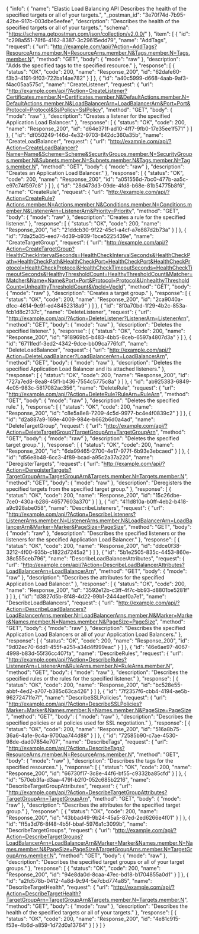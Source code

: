 {
  "info": {
    "name": "Elastic Load Balancing API Describes the health of the specified targets or all of your targets.",
    "_postman_id": "3e70f74d-7b95-42be-917c-003dbe5eefee",
    "description": "Describes the health of the specified targets or all of your targets.",
    "schema": "https://schema.getpostman.com/json/collection/v2.0.0/"
  },
  "item": [
    {
      "id": "c298a551-78f6-4162-8387-3c29615edd79",
      "name": "AddTags",
      "request": {
        "url": "http://example.com/api/?Action=AddTags?ResourceArns.member.N=ResourceArns.member.N&Tags.member.N=Tags.member.N",
        "method": "GET",
        "body": {
          "mode": "raw"
        },
        "description": "Adds the specified tags to the specified resource."
      },
      "response": [
        {
          "status": "OK",
          "code": 200,
          "name": "Response_200",
          "id": "62dafe60-f3b3-4191-9f03-722ba14ae782"
        }
      ]
    },
    {
      "id": "a40c5999-d668-4aab-9af3-f4ac05aa575c",
      "name": "CreateListener",
      "request": {
        "url": "http://example.com/api/?Action=CreateListener?Certificates.member.N=Certificates.member.N&DefaultActions.member.N=DefaultActions.member.N&LoadBalancerArn=LoadBalancerArn&Port=Port&Protocol=Protocol&SslPolicy=SslPolicy",
        "method": "GET",
        "body": {
          "mode": "raw"
        },
        "description": "Creates a listener for the specified Application Load Balancer."
      },
      "response": [
        {
          "status": "OK",
          "code": 200,
          "name": "Response_200",
          "id": "d64e371f-ad10-4ff7-9fb0-17e35ee1f571"
        }
      ]
    },
    {
      "id": "df050249-146d-4e32-9703-842dc360a35b",
      "name": "CreateLoadBalancer",
      "request": {
        "url": "http://example.com/api/?Action=CreateLoadBalancer?Name=Name&Scheme=Scheme&SecurityGroups.member.N=SecurityGroups.member.N&Subnets.member.N=Subnets.member.N&Tags.member.N=Tags.member.N",
        "method": "GET",
        "body": {
          "mode": "raw"
        },
        "description": "Creates an Application Load Balancer."
      },
      "response": [
        {
          "status": "OK",
          "code": 200,
          "name": "Response_200",
          "id": "a051556d-7bc0-477b-aa5c-e97c74f597c8"
        }
      ]
    },
    {
      "id": "28d473d3-09de-4fd8-b68e-81b54775b8f6",
      "name": "CreateRule",
      "request": {
        "url": "http://example.com/api/?Action=CreateRule?Actions.member.N=Actions.member.N&Conditions.member.N=Conditions.member.N&ListenerArn=ListenerArn&Priority=Priority",
        "method": "GET",
        "body": {
          "mode": "raw"
        },
        "description": "Creates a rule for the specified listener."
      },
      "response": [
        {
          "status": "OK",
          "code": 200,
          "name": "Response_200",
          "id": "21ddcb30-9f22-45c1-a4cf-a7e887d2b73a"
        }
      ]
    },
    {
      "id": "7da25a35-eed7-4d39-b939-1bce5225439e",
      "name": "CreateTargetGroup",
      "request": {
        "url": "http://example.com/api/?Action=CreateTargetGroup?HealthCheckIntervalSeconds=HealthCheckIntervalSeconds&HealthCheckPath=HealthCheckPath&HealthCheckPort=HealthCheckPort&HealthCheckProtocol=HealthCheckProtocol&HealthCheckTimeoutSeconds=HealthCheckTimeoutSeconds&HealthyThresholdCount=HealthyThresholdCount&Matcher=Matcher&Name=Name&Port=Port&Protocol=Protocol&UnhealthyThresholdCount=UnhealthyThresholdCount&VpcId=VpcId",
        "method": "GET",
        "body": {
          "mode": "raw"
        },
        "description": "Creates a target group."
      },
      "response": [
        {
          "status": "OK",
          "code": 200,
          "name": "Response_200",
          "id": "2ca9040a-dfcc-4614-9c9f-ed48452318a9"
        }
      ]
    },
    {
      "id": "8f0a70bd-1f29-4b2c-853a-fcb1d8c2137c",
      "name": "DeleteListener",
      "request": {
        "url": "http://example.com/api/?Action=DeleteListener?ListenerArn=ListenerArn",
        "method": "GET",
        "body": {
          "mode": "raw"
        },
        "description": "Deletes the specified listener."
      },
      "response": [
        {
          "status": "OK",
          "code": 200,
          "name": "Response_200",
          "id": "918969b5-b483-4bb5-8ceb-6597a4807d3a"
        }
      ]
    },
    {
      "id": "6711fedf-3ed2-4342-9dce-bb09ca776fcf",
      "name": "DeleteLoadBalancer",
      "request": {
        "url": "http://example.com/api/?Action=DeleteLoadBalancer?LoadBalancerArn=LoadBalancerArn",
        "method": "GET",
        "body": {
          "mode": "raw"
        },
        "description": "Deletes the specified Application Load Balancer and its attached listeners."
      },
      "response": [
        {
          "status": "OK",
          "code": 200,
          "name": "Response_200",
          "id": "727a7ed8-8ea8-45f1-b436-7554c5775c8a"
        }
      ]
    },
    {
      "id": "ab925383-6849-4c05-983c-5817082ac356",
      "name": "DeleteRule",
      "request": {
        "url": "http://example.com/api/?Action=DeleteRule?RuleArn=RuleArn",
        "method": "GET",
        "body": {
          "mode": "raw"
        },
        "description": "Deletes the specified rule."
      },
      "response": [
        {
          "status": "OK",
          "code": 200,
          "name": "Response_200",
          "id": "c8e5a8e8-7209-4c5d-9977-bc4e4f0839c2"
        }
      ]
    },
    {
      "id": "d2a887a9-169e-4009-984e-b662b6d0a4ad",
      "name": "DeleteTargetGroup",
      "request": {
        "url": "http://example.com/api/?Action=DeleteTargetGroup?TargetGroupArn=TargetGroupArn",
        "method": "GET",
        "body": {
          "mode": "raw"
        },
        "description": "Deletes the specified target group."
      },
      "response": [
        {
          "status": "OK",
          "code": 200,
          "name": "Response_200",
          "id": "6da99465-2700-4e17-977f-6b93e3ebcaed"
        }
      ]
    },
    {
      "id": "d56e8b48-6cc3-4f89-bcad-a95c2a37a220",
      "name": "DeregisterTargets",
      "request": {
        "url": "http://example.com/api/?Action=DeregisterTargets?TargetGroupArn=TargetGroupArn&Targets.member.N=Targets.member.N",
        "method": "GET",
        "body": {
          "mode": "raw"
        },
        "description": "Deregisters the specified targets from the specified target group."
      },
      "response": [
        {
          "status": "OK",
          "code": 200,
          "name": "Response_200",
          "id": "15c26dbe-7ce0-430a-b286-46577603a370"
        }
      ]
    },
    {
      "id": "411d810a-b0ff-4eb2-b418-a9c928abe058",
      "name": "DescribeListeners",
      "request": {
        "url": "http://example.com/api/?Action=DescribeListeners?ListenerArns.member.N=ListenerArns.member.N&LoadBalancerArn=LoadBalancerArn&Marker=Marker&PageSize=PageSize",
        "method": "GET",
        "body": {
          "mode": "raw"
        },
        "description": "Describes the specified listeners or the listeners for the specified Application Load Balancer."
      },
      "response": [
        {
          "status": "OK",
          "code": 200,
          "name": "Response_200",
          "id": "ddce0f38-3212-4f00-935b-c1822d7245a2"
        }
      ]
    },
    {
      "id": "5b1e2505-835c-4453-860e-38c555ceb796",
      "name": "DescribeLoadBalancerAttributes",
      "request": {
        "url": "http://example.com/api/?Action=DescribeLoadBalancerAttributes?LoadBalancerArn=LoadBalancerArn",
        "method": "GET",
        "body": {
          "mode": "raw"
        },
        "description": "Describes the attributes for the specified Application Load Balancer."
      },
      "response": [
        {
          "status": "OK",
          "code": 200,
          "name": "Response_200",
          "id": "3592e12b-c3ff-4f7c-bb93-d8801be5281f"
        }
      ]
    },
    {
      "id": "d3827d5b-8f48-4d22-99b1-2444aef0a7e1",
      "name": "DescribeLoadBalancers",
      "request": {
        "url": "http://example.com/api/?Action=DescribeLoadBalancers?LoadBalancerArns.member.N=LoadBalancerArns.member.N&Marker=Marker&Names.member.N=Names.member.N&PageSize=PageSize",
        "method": "GET",
        "body": {
          "mode": "raw"
        },
        "description": "Describes the specified Application Load Balancers or all of your Application Load Balancers."
      },
      "response": [
        {
          "status": "OK",
          "code": 200,
          "name": "Response_200",
          "id": "9d02ec70-6dd1-455f-a251-a34d4f999eac"
        }
      ]
    },
    {
      "id": "46e6ae97-4067-4998-b83d-55f36cc407fa",
      "name": "DescribeRules",
      "request": {
        "url": "http://example.com/api/?Action=DescribeRules?ListenerArn=ListenerArn&RuleArns.member.N=RuleArns.member.N",
        "method": "GET",
        "body": {
          "mode": "raw"
        },
        "description": "Describes the specified rules or the rules for the specified listener."
      },
      "response": [
        {
          "status": "OK",
          "code": 200,
          "name": "Response_200",
          "id": "bc528e55-abbf-4ed2-a707-b385c63ca426"
        }
      ]
    },
    {
      "id": "7f2357f6-cbb4-4194-ae5b-96272471fe7f",
      "name": "DescribeSSLPolicies",
      "request": {
        "url": "http://example.com/api/?Action=DescribeSSLPolicies?Marker=Marker&Names.member.N=Names.member.N&PageSize=PageSize",
        "method": "GET",
        "body": {
          "mode": "raw"
        },
        "description": "Describes the specified policies or all policies used for SSL negotiation."
      },
      "response": [
        {
          "status": "OK",
          "code": 200,
          "name": "Response_200",
          "id": "516a8b75-36a6-4a1e-9c4a-9700aa744d88"
        }
      ]
    },
    {
      "id": "72585b90-c7ae-4530-98de-dad07854e707",
      "name": "DescribeTags",
      "request": {
        "url": "http://example.com/api/?Action=DescribeTags?ResourceArns.member.N=ResourceArns.member.N",
        "method": "GET",
        "body": {
          "mode": "raw"
        },
        "description": "Describes the tags for the specified resources."
      },
      "response": [
        {
          "status": "OK",
          "code": 200,
          "name": "Response_200",
          "id": "66730f17-3c8e-44f6-bf55-c9332ba85cfd"
        }
      ]
    },
    {
      "id": "570eb3fa-d3aa-479f-b2f0-052c685b2216",
      "name": "DescribeTargetGroupAttributes",
      "request": {
        "url": "http://example.com/api/?Action=DescribeTargetGroupAttributes?TargetGroupArn=TargetGroupArn",
        "method": "GET",
        "body": {
          "mode": "raw"
        },
        "description": "Describes the attributes for the specified target group."
      },
      "response": [
        {
          "status": "OK",
          "code": 200,
          "name": "Response_200",
          "id": "43bbad49-9b24-45a5-87ed-2ed6266e4f01"
        }
      ]
    },
    {
      "id": "ff5a3d76-8f48-4b5f-bbaf-5976a1c3099b",
      "name": "DescribeTargetGroups",
      "request": {
        "url": "http://example.com/api/?Action=DescribeTargetGroups?LoadBalancerArn=LoadBalancerArn&Marker=Marker&Names.member.N=Names.member.N&PageSize=PageSize&TargetGroupArns.member.N=TargetGroupArns.member.N",
        "method": "GET",
        "body": {
          "mode": "raw"
        },
        "description": "Describes the specified target groups or all of your target groups."
      },
      "response": [
        {
          "status": "OK",
          "code": 200,
          "name": "Response_200",
          "id": "94e8da0d-8caa-47ec-bd18-b1704855a0d1"
        }
      ]
    },
    {
      "id": "a2fd578b-0412-4a8d-9c94-5e7cbd774a85",
      "name": "DescribeTargetHealth",
      "request": {
        "url": "http://example.com/api/?Action=DescribeTargetHealth?TargetGroupArn=TargetGroupArn&Targets.member.N=Targets.member.N",
        "method": "GET",
        "body": {
          "mode": "raw"
        },
        "description": "Describes the health of the specified targets or all of your targets."
      },
      "response": [
        {
          "status": "OK",
          "code": 200,
          "name": "Response_200",
          "id": "4e81c915-f53e-4b6d-a859-1d72d0a13764"
        }
      ]
    }
  ]
}